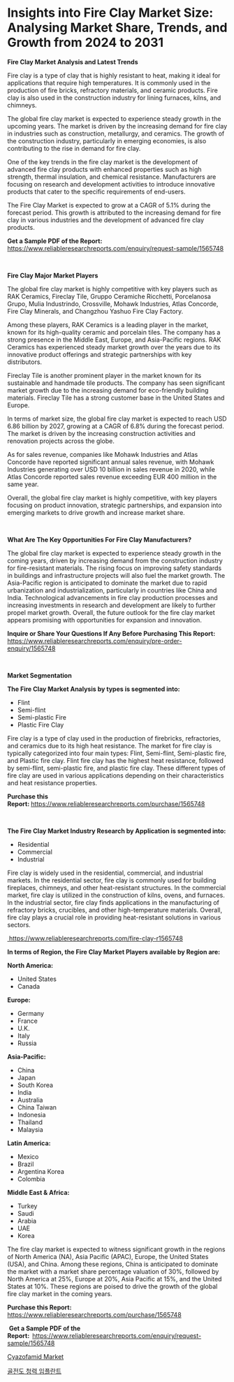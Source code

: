 <p><h1>Insights into Fire Clay Market Size: Analysing Market Share, Trends, and Growth from 2024 to 2031</h1></p><p><strong>Fire Clay Market Analysis and Latest Trends</strong></p>
<p><p>Fire clay is a type of clay that is highly resistant to heat, making it ideal for applications that require high temperatures. It is commonly used in the production of fire bricks, refractory materials, and ceramic products. Fire clay is also used in the construction industry for lining furnaces, kilns, and chimneys.</p><p>The global fire clay market is expected to experience steady growth in the upcoming years. The market is driven by the increasing demand for fire clay in industries such as construction, metallurgy, and ceramics. The growth of the construction industry, particularly in emerging economies, is also contributing to the rise in demand for fire clay.</p><p>One of the key trends in the fire clay market is the development of advanced fire clay products with enhanced properties such as high strength, thermal insulation, and chemical resistance. Manufacturers are focusing on research and development activities to introduce innovative products that cater to the specific requirements of end-users.</p><p>The Fire Clay Market is expected to grow at a CAGR of 5.1% during the forecast period. This growth is attributed to the increasing demand for fire clay in various industries and the development of advanced fire clay products.</p></p>
<p><strong>Get a Sample PDF of the Report:&nbsp;</strong> <a href="https://www.reliableresearchreports.com/enquiry/request-sample/1565748">https://www.reliableresearchreports.com/enquiry/request-sample/1565748</a></p>
<p>&nbsp;</p>
<p><strong>Fire Clay Major Market Players</strong></p>
<p><p>The global fire clay market is highly competitive with key players such as RAK Ceramics, Fireclay Tile, Gruppo Ceramiche Ricchetti, Porcelanosa Grupo, Mulia Industrindo, Crossville, Mohawk Industries, Atlas Concorde, Fire Clay Minerals, and Changzhou Yashuo Fire Clay Factory.</p><p>Among these players, RAK Ceramics is a leading player in the market, known for its high-quality ceramic and porcelain tiles. The company has a strong presence in the Middle East, Europe, and Asia-Pacific regions. RAK Ceramics has experienced steady market growth over the years due to its innovative product offerings and strategic partnerships with key distributors.</p><p>Fireclay Tile is another prominent player in the market known for its sustainable and handmade tile products. The company has seen significant market growth due to the increasing demand for eco-friendly building materials. Fireclay Tile has a strong customer base in the United States and Europe.</p><p>In terms of market size, the global fire clay market is expected to reach USD 6.86 billion by 2027, growing at a CAGR of 6.8% during the forecast period. The market is driven by the increasing construction activities and renovation projects across the globe.</p><p>As for sales revenue, companies like Mohawk Industries and Atlas Concorde have reported significant annual sales revenue, with Mohawk Industries generating over USD 10 billion in sales revenue in 2020, while Atlas Concorde reported sales revenue exceeding EUR 400 million in the same year.</p><p>Overall, the global fire clay market is highly competitive, with key players focusing on product innovation, strategic partnerships, and expansion into emerging markets to drive growth and increase market share.</p></p>
<p>&nbsp;</p>
<p><strong>What Are The Key Opportunities For Fire Clay Manufacturers?</strong></p>
<p><p>The global fire clay market is expected to experience steady growth in the coming years, driven by increasing demand from the construction industry for fire-resistant materials. The rising focus on improving safety standards in buildings and infrastructure projects will also fuel the market growth. The Asia-Pacific region is anticipated to dominate the market due to rapid urbanization and industrialization, particularly in countries like China and India. Technological advancements in fire clay production processes and increasing investments in research and development are likely to further propel market growth. Overall, the future outlook for the fire clay market appears promising with opportunities for expansion and innovation.</p></p>
<p><strong>Inquire or Share Your Questions If Any Before Purchasing This Report:</strong> <a href="https://www.reliableresearchreports.com/enquiry/pre-order-enquiry/1565748">https://www.reliableresearchreports.com/enquiry/pre-order-enquiry/1565748</a></p>
<p>&nbsp;</p>
<p><strong>Market Segmentation</strong></p>
<p><strong>The Fire Clay Market Analysis by types is segmented into:</strong></p>
<p><ul><li>Flint</li><li>Semi-flint</li><li>Semi-plastic Fire</li><li>Plastic Fire Clay</li></ul></p>
<p><p>Fire clay is a type of clay used in the production of firebricks, refractories, and ceramics due to its high heat resistance. The market for fire clay is typically categorized into four main types: Flint, Semi-flint, Semi-plastic fire, and Plastic fire clay. Flint fire clay has the highest heat resistance, followed by semi-flint, semi-plastic fire, and plastic fire clay. These different types of fire clay are used in various applications depending on their characteristics and heat resistance properties.</p></p>
<p><strong>Purchase this Report:&nbsp;</strong><a href="https://www.reliableresearchreports.com/purchase/1565748">https://www.reliableresearchreports.com/purchase/1565748</a></p>
<p>&nbsp;</p>
<p><strong>The Fire Clay Market Industry Research by Application is segmented into:</strong></p>
<p><ul><li>Residential</li><li>Commercial</li><li>Industrial</li></ul></p>
<p><p>Fire clay is widely used in the residential, commercial, and industrial markets. In the residential sector, fire clay is commonly used for building fireplaces, chimneys, and other heat-resistant structures. In the commercial market, fire clay is utilized in the construction of kilns, ovens, and furnaces. In the industrial sector, fire clay finds applications in the manufacturing of refractory bricks, crucibles, and other high-temperature materials. Overall, fire clay plays a crucial role in providing heat-resistant solutions in various sectors.</p></p>
<p><a href="https://www.reliableresearchreports.com/fire-clay-r1565748">&nbsp;https://www.reliableresearchreports.com/fire-clay-r1565748</a></p>
<p><strong>In terms of Region, the Fire Clay Market Players available by Region are:</strong></p>
<p>
    <p> <strong> North America: </strong>
        <ul>
            <li>United States</li>
            <li>Canada</li>
        </ul>
        </p> 
    <p> <strong> Europe: </strong>
        <ul>
            <li>Germany</li>
            <li>France</li>
            <li>U.K.</li>
            <li>Italy</li>
            <li>Russia</li>
        </ul>
        </p> 
    <p> <strong> Asia-Pacific: </strong>
        <ul>
            <li>China</li>
            <li>Japan</li>
            <li>South Korea</li>
            <li>India</li>
            <li>Australia</li>
            <li>China Taiwan</li>
            <li>Indonesia</li>
            <li>Thailand</li>
            <li>Malaysia</li>
        </ul>
        </p> 
    <p> <strong> Latin America: </strong>
        <ul>
            <li>Mexico</li>
            <li>Brazil</li>
            <li>Argentina Korea</li>
            <li>Colombia</li>
        </ul>
        </p> 
    <p> <strong> Middle East & Africa: </strong>
        <ul>
            <li>Turkey</li>
            <li>Saudi</li>
            <li>Arabia</li>
            <li>UAE</li>
            <li>Korea</li>
        </ul>
    </p>
    </p>
<p><p>The fire clay market is expected to witness significant growth in the regions of North America (NA), Asia Pacific (APAC), Europe, the United States (USA), and China. Among these regions, China is anticipated to dominate the market with a market share percentage valuation of 30%, followed by North America at 25%, Europe at 20%, Asia Pacific at 15%, and the United States at 10%. These regions are poised to drive the growth of the global fire clay market in the coming years.</p></p>
<p><strong>Purchase this Report: </strong><a href="https://www.reliableresearchreports.com/purchase/1565748">https://www.reliableresearchreports.com/purchase/1565748</a></p>
<p>&nbsp;<strong>Get a Sample PDF of the Report:&nbsp;&nbsp;</strong><a href="https://www.reliableresearchreports.com/enquiry/request-sample/1565748">https://www.reliableresearchreports.com/enquiry/request-sample/1565748</a></p>
<p><strong></strong></p>
<p><p><a href="https://medium.com/@keith.sutherland8067/cyazofamid-market-report-by-product-type-agriculture-grade-others-end-use-downy-7844f48fdef5">Cyazofamid Market</a></p><p><a href="https://github.com/plelbej847484502/Market-Research-Report-List-3/blob/main/48791144742.md">골전도 청력 임플란트</a></p></p>